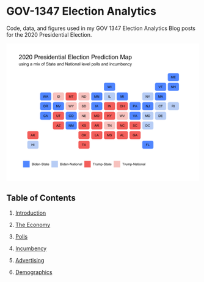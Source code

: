 # GOV-1347 Election Analytics

Code, data, and figures used in my GOV 1347 Election Analytics Blog posts for the 2020 Presidential Election.

![](06-demographics/poll_2020_plot.png)

## Table of Contents

1. [Introduction](https://itsyaoyu.com/blog/gov-1347-introduction/)

2. [The Economy](https://itsyaoyu.com/blog/gov-1347-the-economy/)

3. [Polls](https://itsyaoyu.com/blog/gov-1347-polls/)

4. [Incumbency](https://itsyaoyu.com/blog/gov-1347-incumbency/)

5. [Advertising](https://itsyaoyu.com/blog/gov-1347-advertising/)

6. [Demographics](https://itsyaoyu.com/blog/gov-1347-demographics/)
